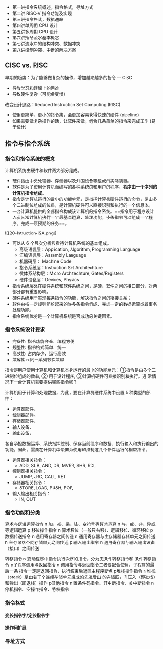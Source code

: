 - 第一讲指令系统概述，指令格式，寻址方式
- 第二讲 RISC-V 指令功能及实现
- 第三讲指令格式，数据通路
- 第四讲单周期 CPU 设计
- 第五讲多周期 CPU 设计
- 第六讲指令流水基本概念
- 第七讲流水中的结构冲突、数据冲突
- 第八讲控制冲突、中断的解决方案

## CISC vs. RISC

早期的趋势：为了能够做复杂的操作，增加越来越多的指令 -- CISC
- 导致学习和理解上的困难
- 导致硬件复杂（可能会变慢）

改变设计思路：Reduced Instruction Set Computing (RISC)
- 使用更简单，更小的指令集，会更加容易获得快速的硬件 (pipeline)
- 如果需要做复杂操作的话，让软件来做，组合几条简单的指令来完成工作 (易于设计)

## 指令与指令系统
### 指令和指令系统的概念

计算机系统由硬件和软件两大部分组成。
- 硬件指由中央处理器、存储器以及外围设备等组成的实际装置。
- 软件是为了使用计算机而编写的各种系统的和用户的程序，**程序由一个序列的计算机指令组成**。
- 指令是计算机运行的最小的功能单元，是指挥计算机硬件运行的命令，是由多个二进制位组成的位串，是计算机硬件可以直接识别和执行的一个信息体。
- 一台计算机提供的全部指令构成该计算机的指令系统。==指令用于程序设计人员告知计算机执行一个最基本运算、处理功能，多条指令可以组成一个程序，完成一项预期的任务==。

![[20-Intruction-ISA.png]]
- 可以从 6 个层次分析和看待计算机系统的基本组成。
	- 高级语言层：Application, Algorithm, Programming Language
	- 汇编语言层：Assembly Language
	- 机器码层： Machine Code
	- 指令系统层：Instruction Set Architechture
	- 微体系结构层：Micro Architechture, Gates/Registers
	- 硬件设备层：Devices, Physics
- 指令系统层处在硬件系统和软件系统之间，是硬、软件之间的接口部分，对两部分都有重要影响。
- 硬件系统用于实现每条指令的功能，解决指令之间的衔接关系；
- 软件由按一定规则组织起来的许多条指令组成，完成一定的数据运算或者事务处理功能。
- 指令系统优劣是一个计算机系统是否成功的关键因素。

### 指令系统设计要求

- 完备性: 指令功能齐全、编程方便
- 规整性: 指令格式简单、统一
- 高效性: 占内存少，运行高效
- 兼容性 n 同一系列软件兼容

指令是用户使用计算机和计算机本身运行的最小的功能单元：①指令是由多个二进制位组成的数串, ② 用于设计程序, ③计算机硬件可直接识别和执行。通 常情况下一台计算机需要提供哪些指令呢？

计算机用于计算和处理数据，为此，要在计算机硬件系统中设置 5 种类型的部件：
- 运算器部件、
- 控制器部件、
- 存储器部件、
- 输入设备、
- 输出设备，

各自承担数据运算、系统指挥控制、保存当前程序和数据、执行输入和执行输出的功能。因此，需要在计算机中设置为使用和控制这几个部件运行的相应指令。

- 运算器相关指令：
	- ADD, SUB, AND, OR, MVRR, SHR, RCL
- 控制器相关指令：
	- JUMP, JRC, CALL, RET
- 存储器相关指令：
	- STORE, LOAD, PUSH, POP, 
- 输入输出相关指令：
	- IN, OUT

### 指令功能和分类

算术与逻辑运算指令 n 加、减、乘、除、变符号等算术运算 n 与、或、非、异或等逻辑运算 p 移位操作指令 n 算术移位（一般只右移）、逻辑移位、循环移位 p 数据传送指令 n 通用寄存器之间传送 n 通用寄存器与主存储器存储单元之间传送 n 主存储器不同存储单元之间传送 p 输入输出指令 n 通用寄存器与输入输出设备（接口）之间传送

转移指令 n 变动程序中指令执行次序的指令，分为无条件转移指令和 条件转移指令 p子程序调用与返回指令 n 调用指令与返回指令二者要配合使用，子程序的最后一条 指令一定是返回指令，执行结束后返回主程序断点 p堆栈操作指令 n 堆栈（stack）是由若干个连续存储单元组成的先进后出 的存储区，有压入（即进栈）和弹出（即退栈）操作 p其他指令 n 置条件码指令、开中断指令、关中断指令 n 停机指令、空操作指令、特权指令

### 指令格式

#### 变长指令字/定长指令字

#### 操作码扩展

### 寻址方式